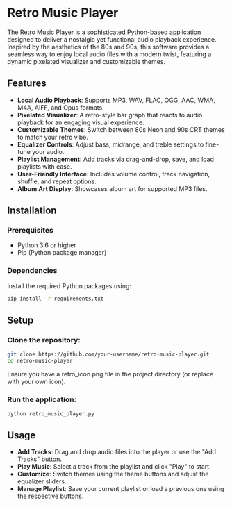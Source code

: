 # Retro Music Player

The Retro Music Player is a sophisticated Python-based application designed to deliver a nostalgic yet functional audio playback experience. Inspired by the aesthetics of the 80s and 90s, this software provides a seamless way to enjoy local audio files with a modern twist, featuring a dynamic pixelated visualizer and customizable themes.

## Features
- **Local Audio Playback**: Supports MP3, WAV, FLAC, OGG, AAC, WMA, M4A, AIFF, and Opus formats.
- **Pixelated Visualizer**: A retro-style bar graph that reacts to audio playback for an engaging visual experience.
- **Customizable Themes**: Switch between 80s Neon and 90s CRT themes to match your retro vibe.
- **Equalizer Controls**: Adjust bass, midrange, and treble settings to fine-tune your audio.
- **Playlist Management**: Add tracks via drag-and-drop, save, and load playlists with ease.
- **User-Friendly Interface**: Includes volume control, track navigation, shuffle, and repeat options.
- **Album Art Display**: Showcases album art for supported MP3 files.

## Installation
### Prerequisites
- Python 3.6 or higher
- Pip (Python package manager)

### Dependencies
Install the required Python packages using:
```bash
pip install -r requirements.txt
```

## Setup
### Clone the repository:
```bash
git clone https://github.com/your-username/retro-music-player.git
cd retro-music-player
```

Ensure you have a retro_icon.png file in the project directory (or replace with your own icon).

### Run the application:
``` 
python retro_music_player.py
```

## Usage
- **Add Tracks**: Drag and drop audio files into the player or use the "Add Tracks" button.
- **Play Music**: Select a track from the playlist and click "Play" to start.
- **Customize**: Switch themes using the theme buttons and adjust the equalizer sliders.
- **Manage Playlist**: Save your current playlist or load a previous one using the respective buttons.
